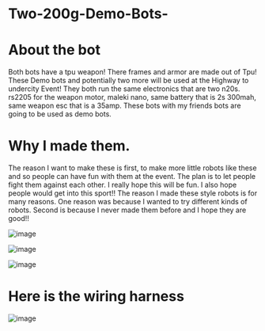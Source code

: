 # Two-200g-Demo-Bots-

# About the bot
Both bots have a tpu weapon! There frames and armor are made out of Tpu! These Demo bots and potentially two more will be used at the Highway to undercity Event! They both run the same electronics that are two n20s. rs2205 for the weapon motor, maleki nano, same battery that is 2s 300mah, same weapon esc that is a 35amp. These bots with my friends bots are going to be used as demo bots. 

# Why I made them. 

The reason I want to make these is first, to make more little robots like these and so people can have fun with them at the event. The plan is to let people fight them against each other. I really hope this will be fun. I also hope people would get into this sport!! The reason I made these style robots is for many reasons. One reason was because I wanted to try different kinds of robots. Second is because I never made them before and I hope they are good!!

![image](https://github.com/user-attachments/assets/8ab25bb2-14d0-4ed0-af25-2ce1b275ff99)

![image](https://github.com/user-attachments/assets/46b9f810-5ca0-4d27-8dea-fd20a6e3e444)

![image](https://github.com/user-attachments/assets/db1b827e-2e32-4cdb-9de8-9c05bdd2273a)

# Here is the wiring harness

![image](https://github.com/user-attachments/assets/a15e45fe-831b-4b3b-a7c1-0c8d98f7a8cd)
